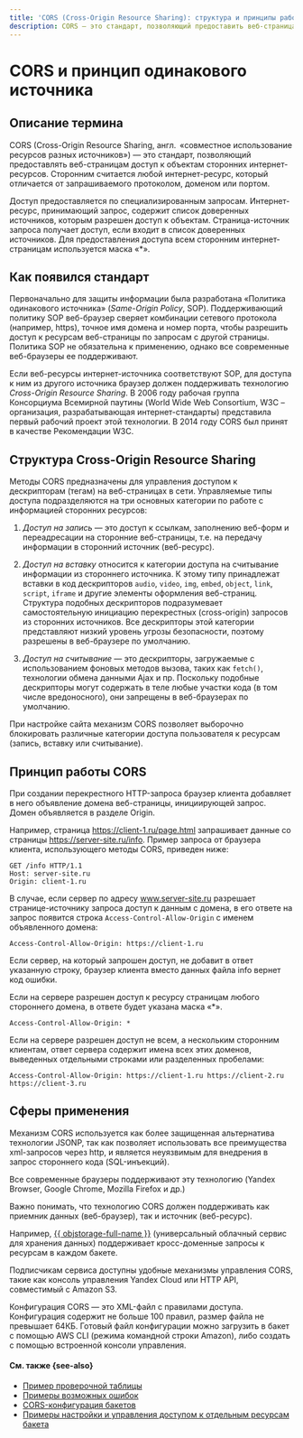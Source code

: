 ```yaml
---
title: 'CORS (Cross-Origin Resource Sharing): структура и принципы работы'
description: CORS — это стандарт, позволяющий предоставить веб-страницам доступ к сторонним интернет-ресурсам.
---
```


# CORS и принцип одинакового источника

## Описание термина

CORS (Cross-Origin Resource Sharing, англ.  «совместное использование ресурсов разных источников») — это стандарт, позволяющий предоставлять веб-страницам доступ к объектам сторонних интернет-ресурсов.
Сторонним считается любой интернет-ресурс, который отличается от запрашиваемого протоколом, доменом или портом.

Доступ предоставляется по специализированным запросам. Интернет-ресурс, принимающий запрос, содержит список доверенных источников, которым разрешен доступ к объектам. Страница-источник запроса получает доступ, если входит в список доверенных источников. Для предоставления доступа всем сторонним интернет-страницам используется маска «*».

## Как появился стандарт

Первоначально для защиты информации была разработана «Политика одинакового источника» (_Same-Origin Policy_, SOP). Поддерживающий политику SOP веб-браузер сверяет комбинации сетевого протокола (например, https), точное имя домена и номер порта, чтобы разрешить доступ к ресурсам веб-страницы по запросам с другой страницы. Политика SOP не обязательна к применению, однако все современные веб-браузеры ее поддерживают.

Если веб-ресурсы интернет-источника соответствуют SOP, для доступа к ним из другого источника браузер должен поддерживать технологию _Cross-Origin Resource Sharing_. В 2006 году рабочая группа Консорциума Всемирной паутины (World Wide Web Consortium, W3C – организация, разрабатывающая интернет-стандарты) представила первый рабочий проект этой технологии. В 2014 году CORS был принят в качестве Рекомендации W3C.

## Структура Cross-Origin Resource Sharing

Методы CORS предназначены для управления доступом к дескрипторам (тегам) на веб-страницах в сети. Управляемые типы доступа подразделяются на три основных категории по работе с информацией сторонних ресурсов:

1.	_Доступ на запись_ — это доступ к ссылкам, заполнению веб-форм и переадресации на сторонние веб-страницы, т.е. на передачу информации в сторонний источник (веб-ресурс).

1.	_Доступ на вставку_ относится к категории доступа на считывание информации из стороннего источника. К этому типу принадлежат вставки в код дескрипторов `audio`, `video`, `img`, `embed`, `object`, `link`, `script`, `iframe` и другие элементы оформления веб-страниц. Структура подобных дескрипторов подразумевает самостоятельную инициацию перекрестных (cross-origin) запросов из сторонних источников. Все дескрипторы этой категории представляют низкий уровень угрозы безопасности, поэтому разрешены в веб-браузере по умолчанию.

1.	_Доступ на считывание_ — это дескрипторы, загружаемые с использованием фоновых методов вызова, таких как `fetch()`, технологии обмена данными Ajax и пр. Поскольку подобные дескрипторы могут содержать в теле любые участки кода (в том числе вредоносного), они запрещены в веб-браузерах по умолчанию.

При настройке сайта механизм CORS позволяет выборочно блокировать различные категории доступа пользователя к ресурсам (запись, вставку или считывание).

## Принцип работы CORS

При создании перекрестного HTTP-запроса браузер клиента добавляет в него объявление домена веб-страницы, инициирующей запрос. Домен объявляется в разделе Origin.

Например, страница https://client-1.ru/page.html запрашивает данные со страницы https://server-site.ru/info.
Пример запроса от браузера клиента, использующего методы CORS, приведен ниже:
 ```
GET /info HTTP/1.1
Host: server-site.ru
Origin: client-1.ru
```
В случае, если сервер по адресу www.server-site.ru разрешает странице-источнику запроса доступ к данным с домена, в его ответе на запрос появится строка `Access-Control-Allow-Origin` с именем объявленного домена:
```
Access-Control-Allow-Origin: https://client-1.ru
```
Если сервер, на который запрошен доступ, не добавит в ответ указанную строку, браузер клиента вместо данных файла info вернет код ошибки.

Если на сервере разрешен доступ к ресурсу страницам любого стороннего домена, в ответе будет указана маска «*».
```
Access-Control-Allow-Origin: *
```
Если на сервере разрешен доступ не всем, а нескольким сторонним клиентам, ответ сервера содержит имена всех этих доменов, выведенных отдельными строками или разделенных пробелами:
```
Access-Control-Allow-Origin: https://client-1.ru https://client-2.ru https://client-3.ru
```
## Сферы применения

Механизм CORS используется как более защищенная альтернатива технологии JSONP, так как позволяет использовать все преимущества xml-запросов через http, и является неуязвимым для внедрения в запрос стороннего кода (SQL-инъекций).

Все современные браузеры поддерживают эту технологию (Yandex Browser, Google Chrome, Mozilla Firefox и др.)

Важно понимать, что технологию CORS должен поддерживать как приемник данных (веб-браузер), так и источник (веб-ресурс).

Например, [{{ objstorage-full-name }}](../storage/) (универсальный облачный сервис для хранения данных) поддерживает кросс-доменные запросы к ресурсам в каждом бакете.

Подписчикам сервиса доступны удобные механизмы управления CORS, такие как консоль управления Yandex Cloud или HTTP API, совместимый с Amazon S3.

Конфигурация CORS — это XML-файл с правилами доступа. Конфигурация содержит не больше 100 правил, размер файла не превышает 64КБ. Готовый файл конфигурации можно загрузить в бакет с помощью AWS CLI (режима командной строки Amazon), либо создать с помощью встроенной консоли управления.

#### См. также {see-also}

* [Пример проверочной таблицы](https://ru.wikipedia.org/wiki/Правило_ограничения_домена)
* [Примеры возможных ошибок](https://developer.mozilla.org/en-US/docs/Web/HTTP/CORS/Errors)
* [CORS-конфигурация бакетов](../storage/s3/api-ref/cors/xml-config.md)
* [Примеры настройки и управления доступом к отдельным ресурсам бакета](../storage/operations/buckets/cors.md)